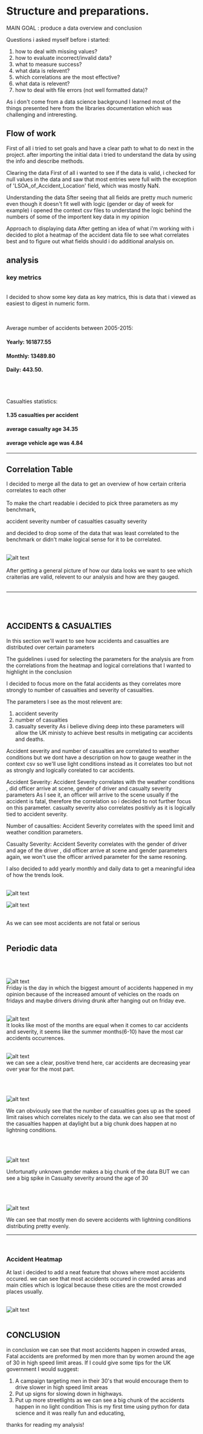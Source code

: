 # Structure and preparations.
MAIN GOAL : produce a data overview and conclusion

Questions i asked myself before i started:

1. how to deal with missing values?
2. how to evaluate incorrect/invalid data?
3. what to measure success?
4. what data is relevent?
5. which correlations are the most effective?
6. what data is relevent?
7. how to deal with file errors (not well formatted data)?

As i don't come from a data science background I learned most of the things presented here from the libraries documentation which was challenging and intreresting.

## Flow of work
First of all i tried to set goals and have a clear path to what to do next in the project. after importing the initial data i tried to understand the data by using the info and describe methods.

Clearing the data
First of all i wanted to see if the data is valid, i checked for null values in the data and saw that most entries were full with the exception of 'LSOA_of_Accident_Location' field, which was mostly NaN.

Understanding the data
Sfter seeing that all fields are pretty much numeric even though it doesn't fit well with logic (gender or day of week for example) i opened the context csv files to understand the logic behind the numbers of some of the importent key data in my opinion

Approach to displaying data
After getting an idea of what i'm working with i decided to plot a heatmap of the accident data file to see what correlates best and to figure out what fields should i do additional analysis on.

## analysis
### key metrics
<br>
I decided to show some key data as key matrics, this is data that i viewed as easiest to digest in numeric form.
<br>
<br>
<br>

Average number of accidents between 2005-2015:
#### Yearly: 161877.55
#### Monthly: 13489.80
#### Daily: 443.50.

<br>
<br>

Casualties statistics:
#### 1.35 casualties per accident
#### average casualty age 34.35
#### average vehicle age was 4.84
<hr>

## Correlation Table

I decided to merge all the data to get an overview of how certain criteria correlates to each other 
<br> <br>
To make the chart readable i decided to pick three parameters as my benchmark,

accident severity number of casualties casualty severity

and decided to drop some of the data that was least correlated to the benchmark or didn't make logical sense for it to be correlated.
<br> <br>

![alt text](https://github.com/Afro5amurai/Edos_Portfolio/blob/main/images/Correlation_table.png
)
<br> <br>
After getting a general picture of how our data looks we want to see which craiterias are valid, relevent to our analysis and how are they gauged.
<br> <br>


<hr>
<br> <br>

## ACCIDENTS & CASUALTIES
In this section we'll want to see how accidents and casualties are distributed over certain parameters

The guidelines i used for selecting the parameters for the analysis are from the correlations from the heatmap and logical correlations that I wanted to highlight in the conclusion

I decided to focus more on the fatal accidents as they correlates more strongly to number of casualties and severity of casualties.

The parameters I see as the most relevent are:

1. accident severity
2. number of casualties
3. casualty severity
As i believe diving deep into these parameters will allow the UK ministy to achieve best results in metigating car accidents and deaths.

Accident severity and number of casualties are correlated to weather conditions but we dont have a description on how to gauge weather in the context csv so we'll use light conditions instead as it correlates too but not as strongly and logically corelated to car accidents.

Accident Severity: Accident Severity correlates with the weather conditions , did officer arrive at scene, gender of driver and casualty severity parameters As I see it, an officer will arrive to the scene usually if the accident is fatal, therefore the correlation so i decided to not further focus on this parameter. casualty severity also correlates positivly as it is logically tied to accident severity.

Number of causalties: Accident Severity correlates with the speed limit and weather condition parameters.

Casualty Severity: Accident Severity correlates with the gender of driver and age of the driver , did officer arrive at scene and gender parameters again, we won't use the officer arrived parameter for the same resoning.

I also decided to add yearly monthly and daily data to get a meaningful idea of how the trends look.
<br> <br>

![alt text](https://github.com/Afro5amurai/Edos_Portfolio/blob/main/images/graph1.png
)


![alt text](https://github.com/Afro5amurai/Edos_Portfolio/blob/main/images/g2.png
)
<br> <br>

As we can see most accidents are not fatal or serious
<br> <br>

## Periodic data 
<br> <br>

![alt text](https://github.com/Afro5amurai/Edos_Portfolio/blob/main/images/g3.png
)
<br> 
Friday is the day in which the biggest amount of accidents happened in my opinion because of the increased amount of vehicles on the roads on fridays and maybe drivers driving drunk after hanging out on friday eve.
<br> <br>


![alt text](https://github.com/Afro5amurai/Edos_Portfolio/blob/main/images/g4.png
)
<br> 
It looks like most of the months are equal when it comes to car accidents and severity, it seems like the summer months(6-10) have the most car accidents occurrences.
<br> <br>

![alt text](https://github.com/Afro5amurai/Edos_Portfolio/blob/main/images/g5.png
)
<br> 
we can see a clear, positive trend here, car accidents are decreasing year over year for the most part.

<br> <br>


![alt text](https://github.com/Afro5amurai/Edos_Portfolio/blob/main/images/g6.png
) 
<br> 

We can obviously see that the number of casualties goes up as the speed limit raises which correlates nicely to the data. we can also see that most of the casualties happen at daylight but a big chunk does happen at no lightning conditions.

<br> <br>

![alt text](https://github.com/Afro5amurai/Edos_Portfolio/blob/main/images/g7.png
)
<br> 

Unfortunatly unknown gender makes a big chunk of the data BUT we can see a big spike in Casualty severity around the age of 30

<br> <br>

![alt text](https://github.com/Afro5amurai/Edos_Portfolio/blob/main/images/g8.png
)
<br> 

We can see that mostly men do severe accidents with lightning conditions distributing pretty evenly.
<br> 

<hr>
<br>

### Accident Heatmap
At last i decided to add a neat feature that shows where most accidents occured. we can see that most accidents occured in crowded areas and main cities which is logical because these cities are the most crowded places usually.
<br> <br>

![alt text](https://github.com/Afro5amurai/Edos_Portfolio/blob/main/images/Heat_map.png
)
<br> <br>

## CONCLUSION
in conclusion we can see that most accidents happen in crowded areas, Fatal accidents are preformed by men more than by women around the age of 30 in high speed limit areas. If I could give some tips for the UK government I would suggest:

1. A campaign targeting men in their 30's that would encourage them to drive slower in high speed limit areas
2. Put up signs for slowing down in highways.
3. Put up more streetlights as we can see a big chunk of the accidents happen in no light condition
This is my first time using python for data science and it was really fun and educating,

thanks for reading my analysis!
